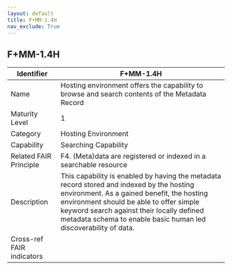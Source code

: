 ```yaml
---
layout: default
title: F+MM-1.4H
nav_exclude: True
---
```


## F+MM-1.4H

| Identifier | F+MM-1.4H |
| ---------- | ----------|
| Name | Hosting environment offers the capability to browse and search contents of the Metadata Record |
| Maturity Level | 1 |
| Category | Hosting Environment |
| Capability | Searching Capability |
| Related FAIR Principle | F4. (Meta)data are registered or indexed in a searchable resource |
| Description | This capability is enabled by having the metadata record stored and indexed by the hosting environment. As a gained benefit, the hosting environment should be able to offer simple keyword search against their locally defined metadata schema to enable basic human led discoverability of data.|
| Cross-ref FAIR indicators | |
